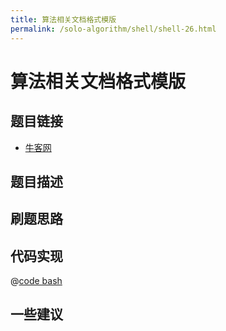 ```yaml
---
title: 算法相关文档格式模版
permalink: /solo-algorithm/shell/shell-26.html
---
```

# 算法相关文档格式模版

## 题目链接

- [牛客网]()

## 题目描述

## 刷题思路

## 代码实现

@[code bash](@algorithm/shell/shell-1.sh)

## 一些建议
